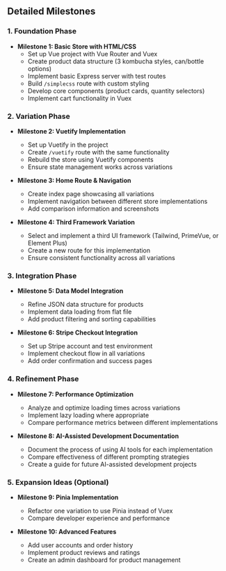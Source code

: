 
## Detailed Milestones

### 1. Foundation Phase
- **Milestone 1: Basic Store with HTML/CSS**
  - Set up Vue project with Vue Router and Vuex
  - Create product data structure (3 kombucha styles, can/bottle options)
  - Implement basic Express server with test routes
  - Build `/simplecss` route with custom styling
  - Develop core components (product cards, quantity selectors)
  - Implement cart functionality in Vuex

### 2. Variation Phase
- **Milestone 2: Vuetify Implementation**
  - Set up Vuetify in the project
  - Create `/vuetify` route with the same functionality
  - Rebuild the store using Vuetify components
  - Ensure state management works across variations

- **Milestone 3: Home Route & Navigation**
  - Create index page showcasing all variations
  - Implement navigation between different store implementations
  - Add comparison information and screenshots

- **Milestone 4: Third Framework Variation**
  - Select and implement a third UI framework (Tailwind, PrimeVue, or Element Plus)
  - Create a new route for this implementation
  - Ensure consistent functionality across all variations

### 3. Integration Phase
- **Milestone 5: Data Model Integration**
  - Refine JSON data structure for products
  - Implement data loading from flat file
  - Add product filtering and sorting capabilities

- **Milestone 6: Stripe Checkout Integration**
  - Set up Stripe account and test environment
  - Implement checkout flow in all variations
  - Add order confirmation and success pages

### 4. Refinement Phase
- **Milestone 7: Performance Optimization**
  - Analyze and optimize loading times across variations
  - Implement lazy loading where appropriate
  - Compare performance metrics between different implementations

- **Milestone 8: AI-Assisted Development Documentation**
  - Document the process of using AI tools for each implementation
  - Compare effectiveness of different prompting strategies
  - Create a guide for future AI-assisted development projects

### 5. Expansion Ideas (Optional)
- **Milestone 9: Pinia Implementation**
  - Refactor one variation to use Pinia instead of Vuex
  - Compare developer experience and performance

- **Milestone 10: Advanced Features**
  - Add user accounts and order history
  - Implement product reviews and ratings
  - Create an admin dashboard for product management


